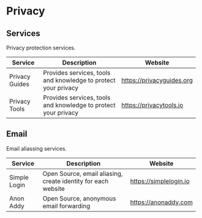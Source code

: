 # Privacy

## Services

Privacy protection services.

| Service        | Description                                                    | Website                   |
| -------------- | -------------------------------------------------------------- | ------------------------- |
| Privacy Guides | Provides services, tools and knowledge to protect your privacy | https://privacyguides.org |
| Privacy Tools  | Provides services, tools and knowledge to protect your privacy | https://privacytools.io   |

## Email

Email aliassing services.

| Service      | Description                                                   | Website                |
| ------------ | ------------------------------------------------------------- | ---------------------- |
| Simple Login | Open Source, email aliasing, create identity for each website | https://simplelogin.io |
| Anon Addy    | Open Source, anonymous email forwarding                       | https://anonaddy.com   |
